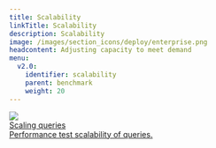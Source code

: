 ```yaml
---
title: Scalability
linkTitle: Scalability
description: Scalability
image: /images/section_icons/deploy/enterprise.png
headcontent: Adjusting capacity to meet demand
menu:
  v2.0:
    identifier: scalability
    parent: benchmark
    weight: 20
---
```


<div class="row">

  <div class="col-12 col-md-6 col-lg-12 col-xl-6">
      <a class="section-link icon-offset" href="scaling-queries-ysql/">
          <div class="head">
              <img class="icon" src="/images/section_icons/explore/high_performance.png" aria-hidden="true" />
              <div class="title">Scaling queries</div>
          </div>
          <div class="body">
              Performance test scalability of queries.
          </div>
      </a>
  </div>

</div>
